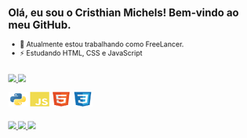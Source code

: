 ## Olá, eu sou o Cristhian Michels! Bem-vindo ao meu GitHub.

- 🔭 Atualmente estou trabalhando como FreeLancer.
- ⚡ Estudando HTML, CSS e JavaScript

##
<div>
  <a href="https://beacons.ai/CristhianMichels">
    <img height="180em" src="https://github-readme-stats.vercel.app/api?username=CristhianMichels&show_icons=true&theme=dark&include_all_commits=true&count_private=true"/>
    <img height="160em" src="https://github-readme-stats.vercel.app/api/top-langs/?username=CristhianMichels&layout=compact&langs_count=16&theme=dark"/>
  </a>
</div>


</div>

<div style="display: inline_block"><br>
  <img align="center" alt="Cris-Python" height="30" width="40" src="https://raw.githubusercontent.com/devicons/devicon/master/icons/python/python-original.svg">
  <img align="center" alt="Cris-Js" height="30" width="40" src="https://raw.githubusercontent.com/devicons/devicon/master/icons/javascript/javascript-plain.svg">
  <img align="center" alt="Cris-HTML" height="30" width="40" src="https://raw.githubusercontent.com/devicons/devicon/master/icons/html5/html5-original.svg">
  <img align="center" alt="Cris-CSS" height="30" width="40" src="https://raw.githubusercontent.com/devicons/devicon/master/icons/css3/css3-original.svg">
</div>

##

<div>
 
  <a href="https://instagram.com/cris.michelss" target="_blank">
    <img src="https://img.shields.io/badge/Instagram-3F2A60?style=for-the-badge&logo=instagram&logoColor=white" target="_blank"/>
  </a>

  <a href="https://https://discord.com/users/541039517008658434" target="_blank">
    <img src="https://img.shields.io/badge/Discord-7289DA?style=for-the-badge&logo=discord&logoColor=white" target="_blank"/>
  </a>
  <a href="mailto:cristhianpostmichelscpm@gmail.com" target="_blank">
    <img src="https://img.shields.io/badge/-Gmail-323333?style=for-the-badge&logo=gmail&logoColor=white" target="_blank"/>
  </a>
  
</div>
